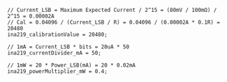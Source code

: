     // Current_LSB = Maximum Expected Current / 2^15 = (80mV / 100mΩ) / 2^15 = 0.00002A
    // Cal = 0.04096 / (Current_LSB / R) = 0.04096 / (0.00002A * 0.1R) = 20480
    ina219_calibrationValue = 20480;

    // 1mA = Current_LSB * bits = 20uA * 50
    ina219_currentDivider_mA = 50;
    
    // 1mW = 20 * Power_LSB(mA) = 20 * 0.02mA
    ina219_powerMultiplier_mW = 0.4;
